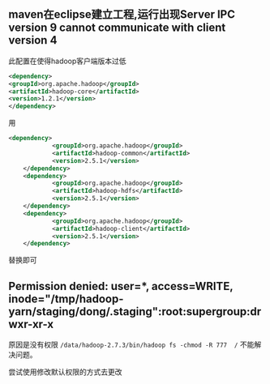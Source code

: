 ## maven在eclipse建立工程,运行出现Server IPC version 9 cannot communicate with client version 4

此配置在使得hadoop客户端版本过低
```xml
<dependency>
<groupId>org.apache.hadoop</groupId>
<artifactId>hadoop-core</artifactId>
<version>1.2.1</version>
</dependency>
```
用
```xml
<dependency>
            <groupId>org.apache.hadoop</groupId>
            <artifactId>hadoop-common</artifactId>
            <version>2.5.1</version>
    </dependency>
    <dependency>
            <groupId>org.apache.hadoop</groupId>
            <artifactId>hadoop-hdfs</artifactId>
            <version>2.5.1</version>
    </dependency>
    <dependency>
            <groupId>org.apache.hadoop</groupId>
            <artifactId>hadoop-client</artifactId>
            <version>2.5.1</version>
    </dependency>
```
替换即可

## Permission denied: user=*, access=WRITE, inode="/tmp/hadoop-yarn/staging/dong/.staging":root:supergroup:drwxr-xr-x

原因是没有权限
`/data/hadoop-2.7.3/bin/hadoop fs -chmod -R 777  /`
不能解决问题。

尝试使用修改默认权限的方式去更改
